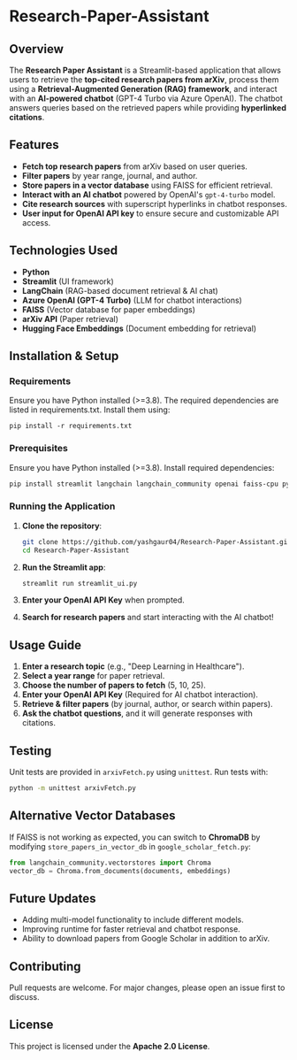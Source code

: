 # Research-Paper-Assistant


## Overview
The **Research Paper Assistant** is a Streamlit-based application that allows users to retrieve the **top-cited research papers from arXiv**, process them using a **Retrieval-Augmented Generation (RAG) framework**, and interact with an **AI-powered chatbot** (GPT-4 Turbo via Azure OpenAI). The chatbot answers queries based on the retrieved papers while providing **hyperlinked citations**.

## Features
- **Fetch top research papers** from arXiv based on user queries.
- **Filter papers** by year range, journal, and author.
- **Store papers in a vector database** using FAISS for efficient retrieval.
- **Interact with an AI chatbot** powered by OpenAI's `gpt-4-turbo` model.
- **Cite research sources** with superscript hyperlinks in chatbot responses.
- **User input for OpenAI API key** to ensure secure and customizable API access.

## Technologies Used
- **Python**
- **Streamlit** (UI framework)
- **LangChain** (RAG-based document retrieval & AI chat)
- **Azure OpenAI (GPT-4 Turbo)** (LLM for chatbot interactions)
- **FAISS** (Vector database for paper embeddings)
- **arXiv API** (Paper retrieval)
- **Hugging Face Embeddings** (Document embedding for retrieval)

## Installation & Setup

### Requirements

Ensure you have Python installed (>=3.8). The required dependencies are listed in requirements.txt. Install them using:

```pip install -r requirements.txt```


### Prerequisites
Ensure you have Python installed (>=3.8). Install required dependencies:

```bash
pip install streamlit langchain langchain_community openai faiss-cpu pydantic arxiv
```

### Running the Application
1. **Clone the repository**:
   ```bash
   git clone https://github.com/yashgaur04/Research-Paper-Assistant.git
   cd Research-Paper-Assistant
   ```

2. **Run the Streamlit app**:
   ```bash
   streamlit run streamlit_ui.py
   ```

3. **Enter your OpenAI API Key** when prompted.
4. **Search for research papers** and start interacting with the AI chatbot!

## Usage Guide
1. **Enter a research topic** (e.g., "Deep Learning in Healthcare").
2. **Select a year range** for paper retrieval.
3. **Choose the number of papers to fetch** (5, 10, 25).
4. **Enter your OpenAI API Key** (Required for AI chatbot interaction).
5. **Retrieve & filter papers** (by journal, author, or search within papers).
6. **Ask the chatbot questions**, and it will generate responses with citations.

## Testing
Unit tests are provided in `arxivFetch.py` using `unittest`. Run tests with:
```bash
python -m unittest arxivFetch.py
```

## Alternative Vector Databases
If FAISS is not working as expected, you can switch to **ChromaDB** by modifying `store_papers_in_vector_db` in `google_scholar_fetch.py`:
```python
from langchain_community.vectorstores import Chroma
vector_db = Chroma.from_documents(documents, embeddings)
```

## Future Updates
- Adding multi-model functionality to include different models.
- Improving runtime for faster retrieval and chatbot response.
- Ability to download papers from Google Scholar in addition to arXiv.

## Contributing
Pull requests are welcome. For major changes, please open an issue first to discuss.

## License
This project is licensed under the **Apache 2.0 License**.



